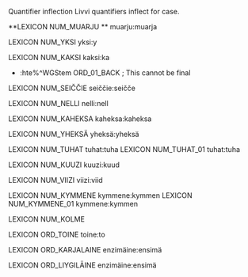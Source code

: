 Quantifier inflection
Livvi quantifiers inflect for case.




 **LEXICON NUM_MUARJU  ** muarju:muarja



 LEXICON NUM_YKSI   yksi:y

 LEXICON NUM_KAKSI   kaksi:ka
 * :hte%^WGStem ORD_01_BACK ;  This cannot be final

 LEXICON NUM_SEIČČIE   seiččie:seičče

 LEXICON NUM_NELLI  nelli:nell

 LEXICON NUM_KAHEKSA  kaheksa:kaheksa

 LEXICON NUM_YHEKSÄ  yheksä:yheksä

 LEXICON NUM_TUHAT  tuhat:tuha
 LEXICON NUM_TUHAT_01  tuhat:tuha


 LEXICON NUM_KUUZI  kuuzi:kuud

 LEXICON NUM_VIIZI  viizi:viid

 LEXICON NUM_KYMMENE  kymmene:kymmen
 LEXICON NUM_KYMMENE_01  kymmene:kymmen

 LEXICON NUM_KOLME  




 LEXICON ORD_TOINE  toine:to


 LEXICON ORD_KARJALAINE  enzimäine:ensimä

 LEXICON ORD_LIYGILÄINE  enzimäine:ensimä




































